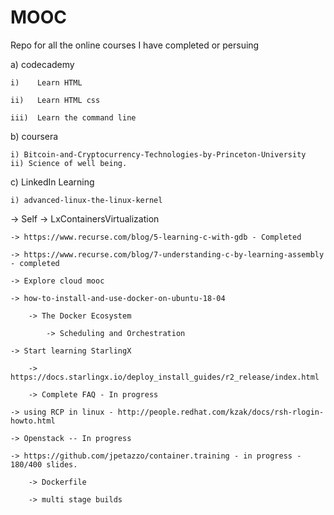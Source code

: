 # MOOC
Repo for all the online courses I have completed or persuing

a) codecademy

    i)    Learn HTML

    ii)   Learn HTML css

    iii)  Learn the command line

b) coursera

    i) Bitcoin-and-Cryptocurrency-Technologies-by-Princeton-University
    ii) Science of well being.

c) LinkedIn Learning

    i) advanced-linux-the-linux-kernel

-> Self 
    -> LxContainersVirtualization
    
    -> https://www.recurse.com/blog/5-learning-c-with-gdb - Completed

    -> https://www.recurse.com/blog/7-understanding-c-by-learning-assembly - completed

    -> Explore cloud mooc

    -> how-to-install-and-use-docker-on-ubuntu-18-04
    
        -> The Docker Ecosystem
        
            -> Scheduling and Orchestration
    
    -> Start learning StarlingX 
        
        -> https://docs.starlingx.io/deploy_install_guides/r2_release/index.html
        
        -> Complete FAQ - In progress

    -> using RCP in linux - http://people.redhat.com/kzak/docs/rsh-rlogin-howto.html
    
    -> Openstack -- In progress

    -> https://github.com/jpetazzo/container.training - in progress - 180/400 slides.
        
        -> Dockerfile
        
        -> multi stage builds
